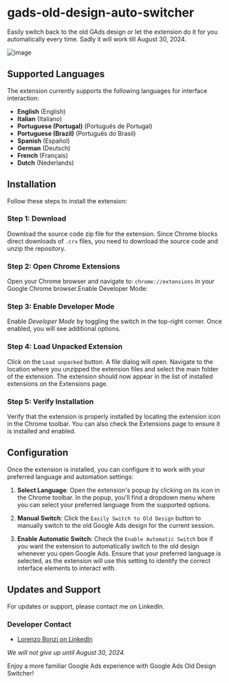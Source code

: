 # gads-old-design-auto-switcher
Easily switch back to the old GAds design or let the extension do it for you automatically every time. Sadly it will work till August 30, 2024. 

![image](https://github.com/lbonzi/gads-old-design-auto-switcher/assets/70207789/ec232663-6b17-4950-a0f8-2a3ae7948ed1)


## Supported Languages

The extension currently supports the following languages for interface interaction:

- **English** (English)
- **Italian** (Italiano)
- **Portuguese (Portugal)** (Português de Portugal)
- **Portuguese (Brazil)** (Português do Brasil)
- **Spanish** (Español)
- **German** (Deutsch)
- **French** (Français)
- **Dutch** (Nederlands)

## Installation
Follow these steps to install the extension:

### Step 1: Download
Download the source code zip file for the extension. Since Chrome blocks direct downloads of `.crx` files, you need to download the source code and unzip the repository.

### Step 2: Open Chrome Extensions
Open your Chrome browser and navigate to: `chrome://extensions` in your Google Chrome browser.Enable Developer Mode:

### Step 3: Enable Developer Mode
Enable _Developer Mode_ by toggling the switch in the top-right corner. Once enabled, you will see additional options.

### Step 4: Load Unpacked Extension
Click on the `Load unpacked` button. A file dialog will open. Navigate to the location where you unzipped the extension files and select the main folder of the extension. The extension should now appear in the list of installed extensions on the Extensions page.

### Step 5: Verify Installation
Verify that the extension is properly installed by locating the extension icon in the Chrome toolbar. You can also check the Extensions page to ensure it is installed and enabled.

## Configuration
Once the extension is installed, you can configure it to work with your preferred language and automation settings:

1. **Select Language**: Open the extension's popup by clicking on its icon in the Chrome toolbar. In the popup, you'll find a dropdown menu where you can select your preferred language from the supported options.

2. **Manual Switch**: Click the `Easily Switch to Old Design` button to manually switch to the old Google Ads design for the current session.

3. **Enable Automatic Switch**: Check the `Enable Automatic Switch` box if you want the extension to automatically switch to the old design whenever you open Google Ads. Ensure that your preferred language is selected, as the extension will use this setting to identify the correct interface elements to interact with.

## Updates and Support
For updates or support, please contact me on LinkedIn.

### Developer Contact
- [Lorenzo Bonzi on LinkedIn](https://www.linkedin.com/in/lorenzo-bonzi/)

_We will not give up until August 30, 2024._

Enjoy a more familiar Google Ads experience with Google Ads Old Design Switcher!
